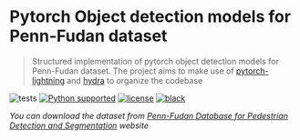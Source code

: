# Pytorch Object detection models for Penn-Fudan dataset

> Structured implementation of pytorch object detection models for Penn-Fudan dataset. The project aims to make use of [pytorch-lightning](https://github.com/PyTorchLightning/pytorch-lightning) and [hydra](https://github.com/facebookresearch/hydra) to organize the codebase

![tests](https://github.com/Kshitij09/pedestrian-detection/workflows/tests/badge.svg?branch=master&event=push)
[![Python supported](https://img.shields.io/badge/python-3.6%20|%203.7|%203.8-brightgreen.svg)](https://www.python.org/downloads/)
[![license](https://img.shields.io/badge/License-Apache%202.0-blue.svg)](https://github.com/airctic/icevision/blob/master/LICENSE)
[![black](https://img.shields.io/badge/code%20style-black-000000.svg)](https://github.com/psf/black)

_You can download the dataset from [Penn-Fudan Database for Pedestrian Detection and Segmentation](https://www.cis.upenn.edu/~jshi/ped_html/) website_